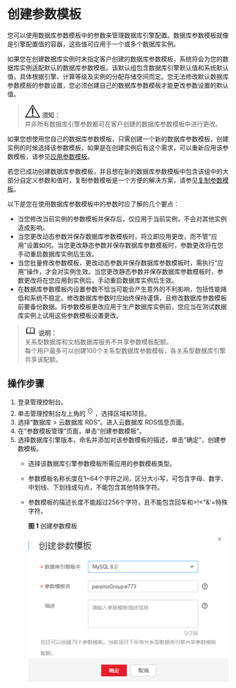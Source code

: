 # 创建参数模板<a name="zh-cn_topic_pg_parameter_group"></a>

您可以使用数据库参数模板中的参数来管理数据库引擎配置。数据库参数模板就像是引擎配置值的容器，这些值可应用于一个或多个数据库实例。

如果您在创建数据库实例时未指定客户创建的数据库参数模板，系统将会为您的数据库实例适配默认的数据库参数模板。该默认组包含数据库引擎默认值和系统默认值，具体根据引擎、计算等级及实例的分配存储空间而定。您无法修改默认数据库参数模板的参数设置，您必须创建自己的数据库参数模板才能更改参数设置的默认值。

>![](public_sys-resources/icon-notice.gif) **须知：**   
>并非所有数据库引擎参数都可在客户创建的数据库参数模板中进行更改。  

如果您想使用您自己的数据库参数模板，只需创建一个新的数据库参数模板，创建实例的时候选择该参数模板，如果是在创建实例后有这个需求，可以重新应用该参数模板，请参见[应用参数模板](应用参数模板.md)。

若您已成功创建数据库参数模板，并且想在新的数据库参数模板中包含该组中的大部分自定义参数和值时，复制参数模板是一个方便的解决方案，请参见[复制参数模板](复制参数模板.md)。

以下是您在使用数据库参数模板中的参数时应了解的几个要点：

-   当您修改当前实例的参数模板并保存后，仅应用于当前实例，不会对其他实例造成影响。
-   当您更改动态参数并保存数据库参数模板时，将立即应用更改，而不管“应用”设置如何。当您更改静态参数并保存数据库参数模板时，参数更改将在您手动重启数据库实例后生效。
-   当您批量修改参数模板，更改动态参数并保存数据库参数模板时，需执行“应用”操作，才会对实例生效。当您更改静态参数并保存数据库参数模板时，参数更改将在您应用到实例后，手动重启数据库实例后生效。
-   在数据库参数模板内设置参数不恰当可能会产生意外的不利影响，包括性能降低和系统不稳定。修改数据库参数时应始终保持谨慎，且修改数据库参数模板前要备份数据。将参数模板更改应用于生产数据库实例前，您应当在测试数据库实例上试用这些参数模板设置更改。

>![](public_sys-resources/icon-note.gif) **说明：**   
>关系型数据库和文档数据库服务不共享参数模板配额。  
>每个用户最多可以创建100个关系型数据库参数模板，各关系型数据库引擎共享该配额。  

## 操作步骤<a name="zh-cn_topic_parameter_group_s1d4b577d340b4a0baa353efbd0219c2d"></a>

1.  登录管理控制台。
2.  单击管理控制台左上角的![](figures/Region灰色图标.png)，选择区域和项目。
3.  选择“数据库  \>  云数据库 RDS“。进入云数据库 RDS信息页面。
4.  在“参数模板管理“页面，单击“创建参数模板”。
5.  选择数据库引擎版本，命名并添加对该参数模板的描述，单击“确定”，创建参数模板。
    -   选择该数据库引擎参数模板所需应用的参数模板类型。
    -   参数模板名称长度在1\~64个字符之间，区分大小写，可包含字母、数字、中划线、下划线或句点，不能包含其他特殊字符。
    -   参数模板的描述长度不能超过256个字符，且不能包含回车和\>!<"&'=特殊字符。

        **图 1**  创建参数模板<a name="zh-cn_topic_parameter_group_fig111511154104213"></a>  
        ![](figures/创建参数模板.png "创建参数模板")



